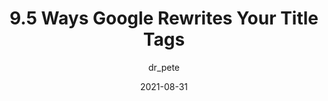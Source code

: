 ---
author: dr_pete
date: 2021-08-31
permalink: false
publisher: moz
tags:
  - seo
  - google
target_url: https://moz.com/blog/ways-google-rewrites-title-tags
title: 9.5 Ways Google Rewrites Your Title Tags
---